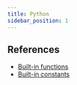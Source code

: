 ```yaml
---
title: Python
sidebar_position: 1
---
```


## References

- [Built-in functions](https://docs.python.org/3/library/functions.html#built-in-functions)
- [Built-in constants](https://docs.python.org/3/library/constants.html)
